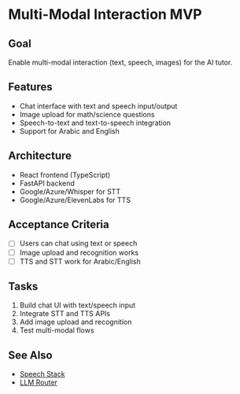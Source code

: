 # Multi-Modal Interaction MVP

## Goal
Enable multi-modal interaction (text, speech, images) for the AI tutor.

## Features
- Chat interface with text and speech input/output
- Image upload for math/science questions
- Speech-to-text and text-to-speech integration
- Support for Arabic and English

## Architecture
- React frontend (TypeScript)
- FastAPI backend
- Google/Azure/Whisper for STT
- Google/Azure/ElevenLabs for TTS

## Acceptance Criteria
- [ ] Users can chat using text or speech
- [ ] Image upload and recognition works
- [ ] TTS and STT work for Arabic/English

## Tasks
1. Build chat UI with text/speech input
2. Integrate STT and TTS APIs
3. Add image upload and recognition
4. Test multi-modal flows

## See Also
- [Speech Stack](../../../docs/03-ai-ml/SPEECH_STACK.md)
- [LLM Router](../../../docs/03-ai-ml/LLM_ROUTER.md)

